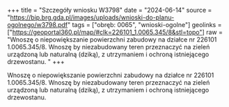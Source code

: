 +++
title = "Szczegóły wniosku W3798"
date = "2024-06-14"
source = "https://bip.brg.gda.pl/images/uploads/wnioski-do-planu-ogolnego/w3798.pdf"
tags = ["obręb: 0065", "wnioski-ogolne"]
geolinks = ["https://geoportal360.pl/map/#clk=226101_1.0065.345/8&stl=topo"]
raw = "Wnoszę o niepowiększanie powierzchni zabudowy na działce nr 226101 1.0065.345/8. Wnoszę by niezabudowany teren przeznaczyć na zieleń urządzoną lub naturalną (dziką), z utrzymaniem i ochroną istniejącego drzewostanu. "
+++

Wnoszę o niepowiększanie powierzchni zabudowy na działce nr
226101 1.0065.345/8. Wnoszę by niezabudowany teren przeznaczyć na zieleń urządzoną lub
naturalną (dziką), z utrzymaniem i ochroną istniejącego drzewostanu.



